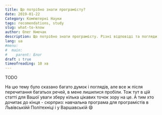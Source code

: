 ```yaml
---
title: Що потрібно знати програмісту?  
date: 2019-01-22
Category: Компютерні Науки  
tags: recomendations, study
slug: what-to-know  
author: Олег Кмечак
description: Що потрібно знати програмісту. Різні відповіді та погляди на це питання.
lang: ua  
#menu:
#  main:
#    parent: Блог
draft : true  
timeofreading: 10 хв
---
```


TODO

На цю тему було сказано багато думок і поглядів, але все ж після перечитання багатьох речей, в мене лишилися пробіли. Тож тут в цій статті для Вашої уваги зберу кілька цікавих точок зору на це. А тим хто дочитає до кінця - сюрприз: навчальна програма для програмістів в Львівськійй Політехніці і у Варшавській :smile:


